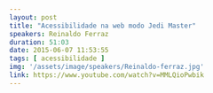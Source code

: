```yaml
---
layout: post
title: "Acessibilidade na web modo Jedi Master"
speakers: Reinaldo Ferraz
duration: 51:03
date: 2015-06-07 11:53:55
tags: [ acessibilidade ]
img: '/assets/image/speakers/Reinaldo-ferraz.jpg'
link: https://www.youtube.com/watch?v=MMLQioPwbik
---
```

